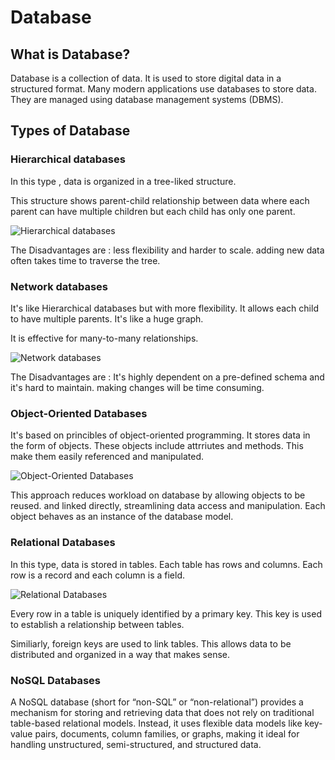 # Database

## What is Database? 

Database is a collection of data. It is used to store digital data in a structured format. Many modern applications use databases to store data.
They are managed using database management systems (DBMS).

## Types of Database

### Hierarchical databases

In this type , data is organized in a tree-liked structure.

This structure shows parent-child relationship between data where each parent can have multiple children but each child has only one parent.

![Hierarchical databases](https://media.geeksforgeeks.org/wp-content/uploads/20200414091301/Hierarchical-DB.png)

The Disadvantages are : less flexibility and harder to scale. adding new data often takes time to traverse the tree.

### Network databases

It's like Hierarchical databases but with more flexibility. It allows each child to have multiple parents. It's like a huge graph. 

It is effective for many-to-many relationships.


![Network databases](https://media.geeksforgeeks.org/wp-content/uploads/20200414091455/Network-DB.png)

The Disadvantages are : It's highly dependent on a pre-defined schema and it's hard to maintain. making changes will be time consuming. 


### Object-Oriented Databases

It's based on princibles of object-oriented programming. It stores data in the form of objects. These objects include attrriutes and methods. This make them easily referenced and manipulated.

![Object-Oriented Databases](https://media.geeksforgeeks.org/wp-content/uploads/20200414093006/Object-Oriented-DB.png)

This approach reduces workload on database by allowing objects to be reused. and linked directly, streamlining data access and manipulation. Each object behaves as an instance of the database model.

### Relational Databases

In this type, data is stored in tables. Each table has rows and columns. Each row is a record and each column is a field.

![Relational Databases](https://media.geeksforgeeks.org/wp-content/uploads/20200508135718/Capture3231.png)

Every row in a table is uniquely identified by a primary key. This key is used to establish a relationship between tables.

Similiarly, foreign keys are used to link tables. This allows data to be distributed and organized in a way that makes sense.

### NoSQL Databases

A NoSQL database (short for “non-SQL” or “non-relational”) provides a mechanism for storing and retrieving data that does not rely on traditional table-based relational models. Instead, it uses flexible data models like key-value pairs, documents, column families, or graphs, making it ideal for handling unstructured, semi-structured, and structured data.

